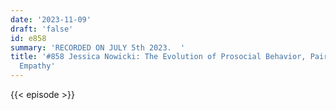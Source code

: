 ```yaml
---
date: '2023-11-09'
draft: 'false'
id: e858
summary: 'RECORDED ON JULY 5th 2023.  '
title: '#858 Jessica Nowicki: The Evolution of Prosocial Behavior, Pair Bonding, and
  Empathy'
---
```

{{< episode >}}
